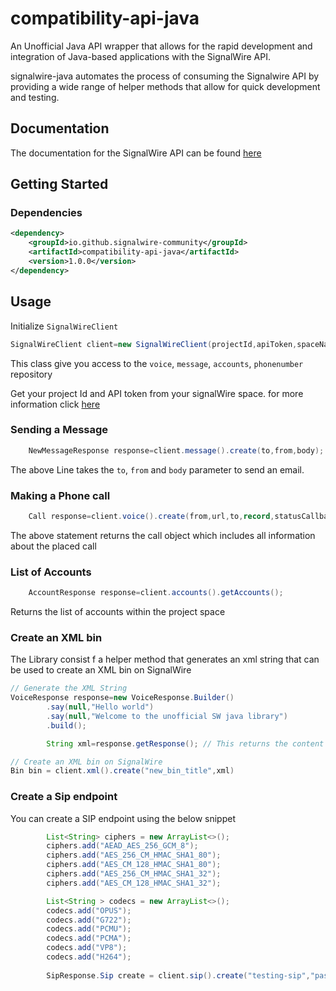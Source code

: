 # compatibility-api-java

An Unofficial Java API wrapper that allows for the rapid development and integration of Java-based applications with the SignalWire
API.

signalwire-java automates the process of consuming the Signalwire API by providing a wide range of helper methods that
allow for quick development and testing.

## Documentation

The documentation for the SignalWire API can be
found [here](https://developer.signalwire.com/compatibility-api/reference/overview)

## Getting Started

### Dependencies

```xml
<dependency>
    <groupId>io.github.signalwire-community</groupId>
    <artifactId>compatibility-api-java</artifactId>
    <version>1.0.0</version>
</dependency>
```
## Usage

Initialize `SignalWireClient`

```java
SignalWireClient client=new SignalWireClient(projectId,apiToken,spaceName);
```

This class give you access to the `voice`, `message`, `accounts`, `phonenumber` repository

Get your project Id and API token from your signalWire space. for more information
click [here](https://developer.signalwire.com/apis/docs/navigating-your-space)

### Sending a Message

```java
    NewMessageResponse response=client.message().create(to,from,body);
```

The above Line takes the `to`, `from` and `body` parameter to send an email.

### Making a Phone call

```java
    Call response=client.voice().create(from,url,to,record,statusCallback);
```

The above statement returns the call object which includes all information about the placed call

### List of Accounts

```java
    AccountResponse response=client.accounts().getAccounts();
```

Returns the list of accounts within the project space

### Create an XML bin

The Library consist f a helper method that generates an xml string that can be used to create an XML bin on SignalWire

```java
// Generate the XML String    
VoiceResponse response=new VoiceResponse.Builder()
        .say(null,"Hello world")
        .say(null,"Welcome to the unofficial SW java library")
        .build();

        String xml=response.getResponse(); // This returns the content in raw xml file

// Create an XML bin on SignalWire
Bin bin = client.xml().create("new_bin_title",xml)

```

### Create a Sip endpoint
You can create a SIP endpoint using the below snippet

```java
        List<String> ciphers = new ArrayList<>();
        ciphers.add("AEAD_AES_256_GCM_8");
        ciphers.add("AES_256_CM_HMAC_SHA1_80");
        ciphers.add("AES_CM_128_HMAC_SHA1_80");
        ciphers.add("AES_256_CM_HMAC_SHA1_32");
        ciphers.add("AES_CM_128_HMAC_SHA1_32");

        List<String > codecs = new ArrayList<>();
        codecs.add("OPUS");
        codecs.add("G722");
        codecs.add("PCMU");
        codecs.add("PCMA");
        codecs.add("VP8");
        codecs.add("H264");
        
        SipResponse.Sip create = client.sip().create("testing-sip","password","testing", "+1444433344",ciphers, codecs,"required")
```